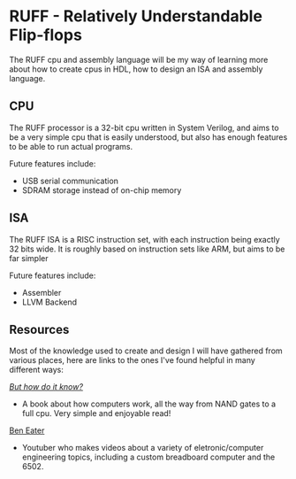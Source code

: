 # RUFF - Relatively Understandable Flip-flops

The RUFF cpu and assembly language will be my way of learning more about how to
create cpus in HDL, how to design an ISA and assembly language.

## CPU

The RUFF processor is a 32-bit cpu written in System Verilog, and aims to be a very
simple cpu that is easily understood, but also has enough features to be
able to run actual programs.

Future features include:

* USB serial communication
* SDRAM storage instead of on-chip memory

## ISA

The RUFF ISA is a RISC instruction set, with each instruction being exactly
32 bits wide. It is roughly based on instruction sets like ARM,
but aims to be far simpler

Future features include:

* Assembler
* LLVM Backend

## Resources

Most of the knowledge used to create and design I will have gathered from various
places, here are links to the ones I've found helpful in many different ways:

[_But how do it know?_](http://buthowdoitknow.com/)

* A book about how computers work, all the way from NAND gates to a full cpu.
Very simple and enjoyable read!

[Ben Eater](https://www.youtube.com/channel/UCS0N5baNlQWJCUrhCEo8WlA)

* Youtuber who makes videos about a variety of eletronic/computer engineering topics,
including a custom breadboard computer and the 6502.
